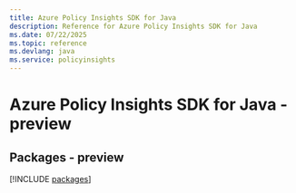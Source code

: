 ```yaml
---
title: Azure Policy Insights SDK for Java
description: Reference for Azure Policy Insights SDK for Java
ms.date: 07/22/2025
ms.topic: reference
ms.devlang: java
ms.service: policyinsights
---
```

# Azure Policy Insights SDK for Java - preview
## Packages - preview
[!INCLUDE [packages](policy-insights-index.md)]